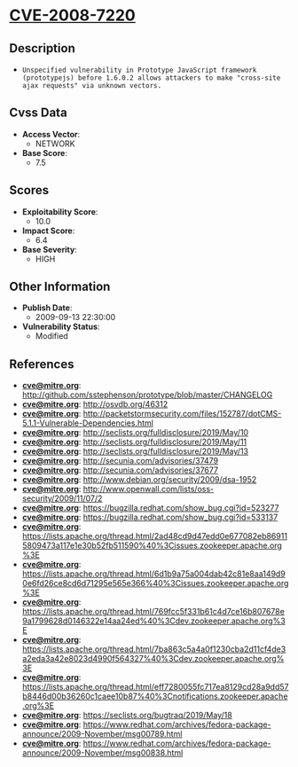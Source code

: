 
# [CVE-2008-7220](https://cve.mitre.org/cgi-bin/cvename.cgi?name=CVE-2008-7220)

## Description

- `Unspecified vulnerability in Prototype JavaScript framework (prototypejs) before 1.6.0.2 allows attackers to make "cross-site ajax requests" via unknown vectors.`

## Cvss Data

- **Access Vector**:
  - NETWORK
- **Base Score**:
  - 7.5

## Scores

- **Exploitability Score**:
  - 10.0
- **Impact Score**:
  - 6.4
- **Base Severity**:
  - HIGH

## Other Information

- **Publish Date**:
  - 2009-09-13 22:30:00
- **Vulnerability Status**:
  - Modified

## References

- **cve@mitre.org**: http://github.com/sstephenson/prototype/blob/master/CHANGELOG
- **cve@mitre.org**: http://osvdb.org/46312
- **cve@mitre.org**: http://packetstormsecurity.com/files/152787/dotCMS-5.1.1-Vulnerable-Dependencies.html
- **cve@mitre.org**: http://seclists.org/fulldisclosure/2019/May/10
- **cve@mitre.org**: http://seclists.org/fulldisclosure/2019/May/11
- **cve@mitre.org**: http://seclists.org/fulldisclosure/2019/May/13
- **cve@mitre.org**: http://secunia.com/advisories/37479
- **cve@mitre.org**: http://secunia.com/advisories/37677
- **cve@mitre.org**: http://www.debian.org/security/2009/dsa-1952
- **cve@mitre.org**: http://www.openwall.com/lists/oss-security/2009/11/07/2
- **cve@mitre.org**: https://bugzilla.redhat.com/show_bug.cgi?id=523277
- **cve@mitre.org**: https://bugzilla.redhat.com/show_bug.cgi?id=533137
- **cve@mitre.org**: https://lists.apache.org/thread.html/2ad48cd9d47edd0e677082eb869115809473a117e1e30b52fb511590%40%3Cissues.zookeeper.apache.org%3E
- **cve@mitre.org**: https://lists.apache.org/thread.html/6d1b9a75a004dab42c81e8aa149d90e6fd26ce8cd6d71295e565e366%40%3Cissues.zookeeper.apache.org%3E
- **cve@mitre.org**: https://lists.apache.org/thread.html/769fcc5f331b61c4d7ce16b807678e9a1799628d0146322e14aa24ed%40%3Cdev.zookeeper.apache.org%3E
- **cve@mitre.org**: https://lists.apache.org/thread.html/7ba863c5a4a0f1230cba2d11cf4de3a2eda3a42e8023d4990f564327%40%3Cdev.zookeeper.apache.org%3E
- **cve@mitre.org**: https://lists.apache.org/thread.html/eff7280055fc717ea8129cd28a9dd57b8446d00b36260c1caee10b87%40%3Cnotifications.zookeeper.apache.org%3E
- **cve@mitre.org**: https://seclists.org/bugtraq/2019/May/18
- **cve@mitre.org**: https://www.redhat.com/archives/fedora-package-announce/2009-November/msg00789.html
- **cve@mitre.org**: https://www.redhat.com/archives/fedora-package-announce/2009-November/msg00838.html
